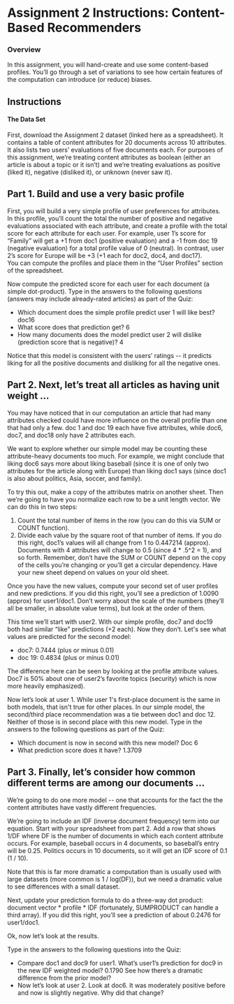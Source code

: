 # Assignment 2 Instructions: Content-Based Recommenders
### Overview
In this assignment, you will hand-create and use some content-based profiles. You’ll go through a set of variations to see how certain features of the computation can introduce (or reduce) biases.
## Instructions
#### The Data Set
First, download the Assignment 2 dataset (linked here as a spreadsheet). It contains a table of content attributes for 20 documents across 10 attributes. It also lists two users’ evaluations of five documents each. For purposes of this assignment, we’re treating content attributes as boolean (either an article is about a topic or it isn’t) and we’re treating evaluations as positive (liked it), negative (disliked it), or unknown (never saw it).

## Part 1. Build and use a very basic profile
First, you will build a very simple profile of user preferences for attributes. In this profile, you’ll count the total the number of positive and negative evaluations associated with each attribute, and create a profile with the total score for each attribute for each user. For example, user 1’s score for “Family” will get a +1 from doc1 (positive evaluation) and a -1 from doc 19 (negative evaluation) for a total profile value of 0 (neutral). In contrast, user 2’s score for Europe will be +3 (+1 each for doc2, doc4, and doc17). <br>
You can compute the profiles and place them in the “User Profiles” section of the spreadsheet. <br>

Now compute the predicted score for each user for each document (a simple dot-product). Type in the answers to the following questions (answers may include already-rated articles) as part of the Quiz:
- Which document does the simple profile predict user 1 will like best? doc16
- What score does that prediction get? 6
- How many documents does the model predict user 2 will dislike (prediction score that is negative)? 4

Notice that this model is consistent with the users’ ratings -- it predicts liking for all the positive documents and disliking for all the negative ones.

## Part 2. Next, let’s treat all articles as having unit weight ...
You may have noticed that in our computation an article that had many attributes checked could have more influence on the overall profile than one that had only a few. doc 1 and doc 19 each have five attributes, while doc6, doc7, and doc18 only have 2 attributes each. <br>

We want to explore whether our simple model may be counting these attribute-heavy documents too much. For example, we might conclude that liking doc6 says more about liking baseball (since it is one of only two attributes for the article along with Europe) than liking doc1 says (since doc1 is also about politics, Asia, soccer, and family). <br>

To try this out, make a copy of the attributes matrix on another sheet. Then we’re going to have you normalize each row to be a unit length vector. We can do this in two steps:
1. Count the total number of items in the row (you can do this via SUM or COUNT function).
2. Divide each value by the square root of that number of items. If you do this right, doc1’s values will all change from 1 to 0.447214 (approx). Documents with 4 attributes will change to 0.5 (since 4 * .5^2 = 1), and so forth. Remember, don’t have the SUM or COUNT depend on the copy of the cells you’re changing or you’ll get a circular dependency. Have your new sheet depend on values on your old sheet.

Once you have the new values, compute your second set of user profiles and new predictions. If you did this right, you’ll see a prediction of 1.0090 (approx) for user1/doc1. Don’t worry about the scale of the numbers (they’ll all be smaller, in absolute value terms), but look at the order of them.<br>

This time we’ll start with user2. With our simple profile, doc7 and doc19 both had similar “like” predictions (+2 each). Now they don’t. Let's see what values are predicted for the second model:
- doc7: 0.7444 (plus or minus 0.01)
- doc 19: 0.4834 (plus or minus 0.01)

The difference here can be seen by looking at the profile attribute values. Doc7 is 50% about one of user2’s favorite topics (security) which is now more heavily emphasized). <br>

Now let’s look at user 1. While user 1's first-place document is the same in both models, that isn't true for other places. In our simple model, the second/third place recommendation was a tie between doc1 and doc 12. Neither of those is in second place with this new model.
Type in the answers to the following questions as part of the Quiz:
- Which document is now in second with this new model? Doc 6
- What prediction score does it have? 1.3709

## Part 3. Finally, let’s consider how common different terms are among our documents …
We’re going to do one more model -- one that accounts for the fact the the content attributes have vastly different frequencies.<br>

We’re going to include an IDF (inverse document frequency) term into our equation. Start with your spreadsheet from part 2. Add a row that shows 1/DF where DF is the number of documents in which each content attribute occurs. For example, baseball occurs in 4 documents, so baseball’s entry will be 0.25. Politics occurs in 10 documents, so it will get an IDF score of 0.1 (1 / 10).<br>

Note that this is far more dramatic a computation than is usually used with large datasets (more common is 1 / log(DF)), but we need a dramatic value to see differences with a small dataset.<br>

Next, update your prediction formula to do a three-way dot product: document vector * profile * IDF (fortunately, SUMPRODUCT can handle a third array). If you did this right, you’ll see a prediction of about 0.2476 for user1/doc1.<br>

Ok, now let’s look at the results. <br>

Type in the answers to the following questions into the Quiz:
- Compare doc1 and doc9 for user1. What’s user1’s prediction for doc9 in the new IDF weighted model? 0.1790 See how there’s a dramatic difference from the prior model?
- Now let’s look at user 2. Look at doc6. It was moderately positive before and now is slightly negative. Why did that change?
 

